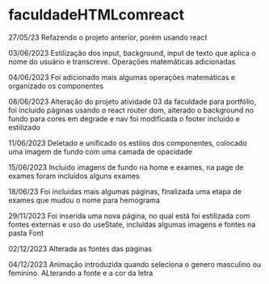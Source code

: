 # faculdadeHTMLcomreact

27/05/23
Refazendo o projeto anterior, porém usando react

03/06/2023
Estilização dos input, background, input de texto que aplica o nome do usuário e transcreve. Operações matemáticas adicionadas

04/06/2023
Foi adicionado mais algumas operações matemáticas e organizado os componentes

08/06/2023
Alteração do projeto atividade 03 da faculdade para portfólio, foi incluido páginas usando o react router dom, alterado o background no fundo para cores em degrade e nav foi modificada o footer incluido e estilizado 

11/06/2023
Deletado e unificado os estilos dos componentes, colocado uma imagem de fundo com uma camada de opacidade

15/06/2023
Incluido imagens de fundo na home e exames, na page de exames foram incluidos alguns exames 

18/06/23
Foi íncluidas mais algumas páginas, finalizada uma etapa de exames que mudou o nome para hemograma 

29/11/2023
Foi inserida uma nova página, no qual está foi estilizada com fontes externas e uso do useState, incluidas algumas imagens e fontes na pasta Font

02/12/2023
Alterada as fontes das páginas

04/12/2023
Animação introduzida quando seleciona o genero masculino ou feminino. ALterando a fonte e a cor da letra 
